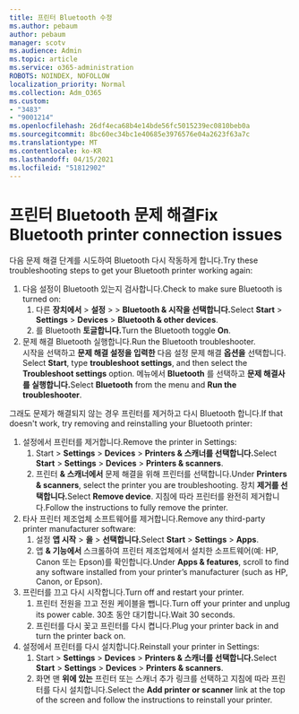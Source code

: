 ```yaml
---
title: 프린터 Bluetooth 수정
ms.author: pebaum
author: pebaum
manager: scotv
ms.audience: Admin
ms.topic: article
ms.service: o365-administration
ROBOTS: NOINDEX, NOFOLLOW
localization_priority: Normal
ms.collection: Adm_O365
ms.custom:
- "3483"
- "9001214"
ms.openlocfilehash: 26df4eca68b4e14bde56fc5015239ec0810beb0a
ms.sourcegitcommit: 8bc60ec34bc1e40685e3976576e04a2623f63a7c
ms.translationtype: MT
ms.contentlocale: ko-KR
ms.lasthandoff: 04/15/2021
ms.locfileid: "51812902"
---
```

# <a name="fix-bluetooth-printer-connection-issues"></a><span data-ttu-id="c928f-102">프린터 Bluetooth 문제 해결</span><span class="sxs-lookup"><span data-stu-id="c928f-102">Fix Bluetooth printer connection issues</span></span>

<span data-ttu-id="c928f-103">다음 문제 해결 단계를 시도하여 Bluetooth 다시 작동하게 합니다.</span><span class="sxs-lookup"><span data-stu-id="c928f-103">Try these troubleshooting steps to get your Bluetooth printer working again:</span></span>


1. <span data-ttu-id="c928f-104">다음 설정이 Bluetooth 있는지 검사합니다.</span><span class="sxs-lookup"><span data-stu-id="c928f-104">Check to make sure Bluetooth is turned on:</span></span>
    1. <span data-ttu-id="c928f-105">다른 **장치에서**  >  **설정**  >    >  **Bluetooth & 시작을 선택합니다.**</span><span class="sxs-lookup"><span data-stu-id="c928f-105">Select **Start** > **Settings** > **Devices** > **Bluetooth & other devices**.</span></span>
    2. <span data-ttu-id="c928f-106">를 Bluetooth **토글합니다.**</span><span class="sxs-lookup"><span data-stu-id="c928f-106">Turn the Bluetooth toggle **On**.</span></span>
2. <span data-ttu-id="c928f-107">문제 해결 Bluetooth 실행합니다.</span><span class="sxs-lookup"><span data-stu-id="c928f-107">Run the Bluetooth troubleshooter.</span></span> <br>
    <span data-ttu-id="c928f-108">시작을 선택하고 **문제 해결 설정을 입력한** 다음 설정 문제 해결 **옵션을** 선택합니다. </span><span class="sxs-lookup"><span data-stu-id="c928f-108">Select **Start**, type **troubleshoot settings**, and then select the **Troubleshoot settings** option.</span></span> <span data-ttu-id="c928f-109">메뉴에서 **Bluetooth** 를 선택하고 **문제 해결사 를 실행합니다.**</span><span class="sxs-lookup"><span data-stu-id="c928f-109">Select **Bluetooth** from the menu and **Run the troubleshooter**.</span></span>

<span data-ttu-id="c928f-110">그래도 문제가 해결되지 않는 경우 프린터를 제거하고 다시 Bluetooth 합니다.</span><span class="sxs-lookup"><span data-stu-id="c928f-110">If that doesn't work, try removing and reinstalling your Bluetooth printer:</span></span>

1. <span data-ttu-id="c928f-111">설정에서 프린터를 제거합니다.</span><span class="sxs-lookup"><span data-stu-id="c928f-111">Remove the printer in Settings:</span></span>
    1. <span data-ttu-id="c928f-112">Start   >  **Settings**  >  **Devices**  >  **Printers & 스캐너를 선택합니다.**</span><span class="sxs-lookup"><span data-stu-id="c928f-112">Select **Start** > **Settings** > **Devices** > **Printers & scanners**.</span></span>
    2. <span data-ttu-id="c928f-113">프린터 **& 스캐너에서** 문제 해결을 위해 프린터를 선택합니다.</span><span class="sxs-lookup"><span data-stu-id="c928f-113">Under **Printers & scanners**, select the printer you are troubleshooting.</span></span> <span data-ttu-id="c928f-114">장치 **제거를 선택합니다.**</span><span class="sxs-lookup"><span data-stu-id="c928f-114">Select **Remove device**.</span></span> <span data-ttu-id="c928f-115">지침에 따라 프린터를 완전히 제거합니다.</span><span class="sxs-lookup"><span data-stu-id="c928f-115">Follow the instructions to fully remove the printer.</span></span>
2. <span data-ttu-id="c928f-116">타사 프린터 제조업체 소프트웨어를 제거합니다.</span><span class="sxs-lookup"><span data-stu-id="c928f-116">Remove any third-party printer manufacturer software:</span></span>
    1. <span data-ttu-id="c928f-117">설정 **앱 시작**  >  **을**  >  **선택합니다.**</span><span class="sxs-lookup"><span data-stu-id="c928f-117">Select **Start** > **Settings** > **Apps**.</span></span>
    2. <span data-ttu-id="c928f-118">앱 **& 기능에서** 스크롤하여 프린터 제조업체에서 설치한 소프트웨어(예: HP, Canon 또는 Epson)를 확인합니다.</span><span class="sxs-lookup"><span data-stu-id="c928f-118">Under **Apps & features**, scroll to find any software installed from your printer’s manufacturer (such as HP, Canon, or Epson).</span></span>
3. <span data-ttu-id="c928f-119">프린터를 끄고 다시 시작합니다.</span><span class="sxs-lookup"><span data-stu-id="c928f-119">Turn off and restart your printer.</span></span>
   1. <span data-ttu-id="c928f-120">프린터 전원을 끄고 전원 케이블을 뺍니다.</span><span class="sxs-lookup"><span data-stu-id="c928f-120">Turn off your printer and unplug its power cable.</span></span> <span data-ttu-id="c928f-121">30초 동안 대기합니다.</span><span class="sxs-lookup"><span data-stu-id="c928f-121">Wait 30 seconds.</span></span> 
   2. <span data-ttu-id="c928f-122">프린터를 다시 꽂고 프린터를 다시 켭니다.</span><span class="sxs-lookup"><span data-stu-id="c928f-122">Plug your printer back in and turn the printer back on.</span></span>
4. <span data-ttu-id="c928f-123">설정에서 프린터를 다시 설치합니다.</span><span class="sxs-lookup"><span data-stu-id="c928f-123">Reinstall your printer in Settings:</span></span>
    1. <span data-ttu-id="c928f-124">Start   >  **Settings**  >  **Devices**  >  **Printers & 스캐너를 선택합니다.**</span><span class="sxs-lookup"><span data-stu-id="c928f-124">Select **Start** > **Settings** > **Devices** > **Printers & scanners**.</span></span>
    2. <span data-ttu-id="c928f-125">화면 맨 **위에 있는** 프린터 또는 스캐너 추가 링크를 선택하고 지침에 따라 프린터를 다시 설치합니다.</span><span class="sxs-lookup"><span data-stu-id="c928f-125">Select the **Add printer or scanner** link at the top of the screen and follow the instructions to reinstall your printer.</span></span>
